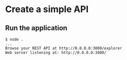 #  Create a simple API
##  Run the application
```console
$ node .
...
Browse your REST API at http://0.0.0.0:3000/explorer
Web server listening at: http://0.0.0.0:3000/
```

